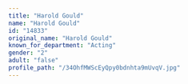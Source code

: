 ```yaml
---
title: "Harold Gould"
name: "Harold Gould"
id: "14833"
original_name: "Harold Gould"
known_for_department: "Acting"
gender: "2"
adult: "false"
profile_path: "/34OhfMWScEyQpy0bdnhta9mUvqV.jpg"
---
```

